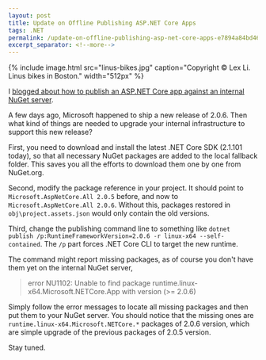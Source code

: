 ```yaml
---
layout: post
title: Update on Offline Publishing ASP.NET Core Apps
tags: .NET
permalink: /update-on-offline-publishing-asp-net-core-apps-e7894a84bd46
excerpt_separator: <!--more-->
---
```

{% include image.html
src="linus-bikes.jpg" caption="Copyright © Lex Li. Linus bikes in Boston." width="512px" %}

I [blogged about how to publish an ASP.NET Core app against an internal NuGet server](https://blog.lextudio.com/offline-publishing-asp-net-core-apps-cf22f45158af).

A few days ago, Microsoft happened to ship a new release of 2.0.6. Then what kind of things are needed to upgrade your internal infrastructure to support this new release?
<!--more-->

First, you need to download and install the latest .NET Core SDK (2.1.101 today), so that all necessary NuGet packages are added to the local fallback folder. This saves you all the efforts to download them one by one from NuGet.org.

Second, modify the package reference in your project. It should point to `Microsoft.AspNetCore.All 2.0.5` before, and now to `Microsoft.AspNetCore.All 2.0.6`. Without this, packages restored in `obj\project.assets.json` would only contain the old versions.

Third, change the publishing command line to something like `dotnet publish /p:RuntimeFrameworkVersion=2.0.6 -r linux-x64 --self-contained`. The `/p` part forces .NET Core CLI to target the new runtime.

The command might report missing packages, as of course you don't have them yet on the internal NuGet server,

> error NU1102: Unable to find package runtime.linux-x64.Microsoft.NETCore.App with version (>= 2.0.6)

Simply follow the error messages to locate all missing packages and then put them to your NuGet server. You should notice that the missing ones are `runtime.linux-x64.Microsoft.NETCore.*` packages of 2.0.6 version, which are simple upgrade of the previous packages of 2.0.5 version.

Stay tuned.
